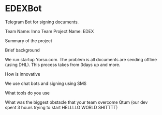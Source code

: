 # EDEXBot
Telegram Bot for signing documents.

Team Name: Inno Team
Project Name: EDEX

Summary of the project



Brief background

We run startup Yorso.com. The problem is all documents are sending offline (using DHL). This process takes from  3days up and more.



How is innovative

We use chat bots and signing using SMS




What tools do you use




What was the biggest obstacle that your team overcome
Qtum (our dev spent 3 hours trying to start HELLLLO WORLD SHITTTT)
